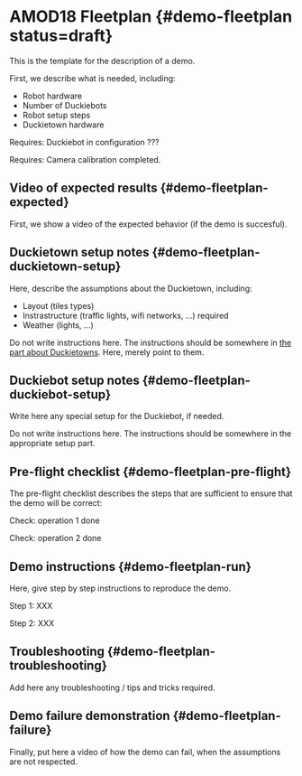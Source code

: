 # AMOD18 Fleetplan {#demo-fleetplan status=draft}

This is the template for the description of a demo.

First, we describe what is needed, including:

* Robot hardware
* Number of Duckiebots
* Robot setup steps
* Duckietown hardware

<div class='requirements' markdown="1">

Requires: Duckiebot in configuration ???

Requires: Camera calibration completed.

</div>

## Video of expected results {#demo-fleetplan-expected}

First, we show a video of the expected behavior (if the demo is succesful).

## Duckietown setup notes {#demo-fleetplan-duckietown-setup}

Here, describe the assumptions about the Duckietown, including:

* Layout (tiles types)
* Instrastructure (traffic lights, wifi networks, ...) required
* Weather (lights, ...)

Do not write instructions here. The instructions should be somewhere in [the part about Duckietowns](+opmanual_duckietown#duckietowns). Here, merely point to them.


## Duckiebot setup notes {#demo-fleetplan-duckiebot-setup}

Write here any special setup for the Duckiebot, if needed.


Do not write instructions here. The instructions should be somewhere in the appropriate setup part.


## Pre-flight checklist {#demo-fleetplan-pre-flight}

The pre-flight checklist describes the steps that are sufficient to
ensure that the demo will be correct:

Check: operation 1 done

Check: operation 2 done

## Demo instructions {#demo-fleetplan-run}

Here, give step by step instructions to reproduce the demo.

Step 1: XXX

Step 2: XXX


## Troubleshooting {#demo-fleetplan-troubleshooting}

Add here any troubleshooting / tips and tricks required.

## Demo failure demonstration {#demo-fleetplan-failure}

Finally, put here a video of how the demo can fail, when the assumptions are not respected.
